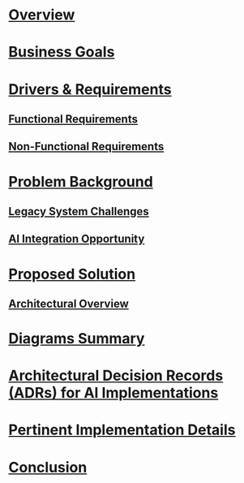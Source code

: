 # [Overview](overview/Readme.md)

# [Business Goals](business-goals/Readme.md)

# [Drivers & Requirements](drivers-requirements/Readme.md)
## [Functional Requirements](drivers-requirements/functional-requirements.md)
## [Non-Functional Requirements](drivers-requirements/non-functional-requirements.md)

# [Problem Background](problem-background/Readme.md)
## [Legacy System Challenges](problem-background/legacy-system-challenges.md)
## [AI Integration Opportunity](problem-background/ai-integration-opportunity.md)

# [Proposed Solution](proposed-solution/Readme.md)
## [Architectural Overview](proposed-solution/architectural-overview.md)

# [Diagrams Summary](diagrams-summary/Readme.md)

# [Architectural Decision Records (ADRs) for AI Implementations](adr-ai/Readme.md)

# [Pertinent Implementation Details](implementation-details/Readme.md)

# [Conclusion](conclusion/Readme.md)
